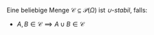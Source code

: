 Eine beliebige Menge $\mathcal{C} \subseteq \mathcal{P}(\Omega)$ ist *$\cup$-stabil*, falls:
- $A, B \in \mathcal{C} \implies A \cup B \in \mathcal{C}$